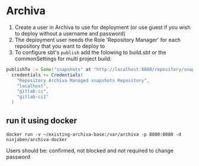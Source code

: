 # Archiva

1. Create a user in Archiva to use for deployment \(or use guest if you wish to deploy without a username and password\)
2. The deployment user needs the Role 'Repository Manager' for each repository that you want to deploy to
3. To configure sbt's `publish` add the folowing to build.sbt or the commonSettings for multi project build:

```scala
publishTo := Some("snapshots" at "http://localhost:8080/repository/snapshots/"),
  credentials += Credentials(
    "Repository Archiva Managed snapshots Repository",
    "localhost",
    "gitlab-ci",
    "gitlab-ci1"
  )
```

## run it using docker
```
docker run -v ~/existing-archiva-base:/var/archiva -p 8080:8080 -d ninjaben/archiva-docker
```

Users should be: confirmed, not blocked and not required to change password
